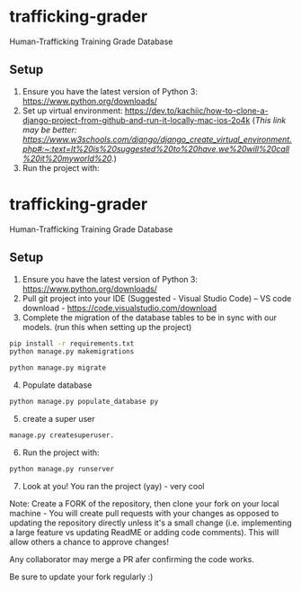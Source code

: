# trafficking-grader

Human-Trafficking Training Grade Database

## Setup

1. Ensure you have the latest version of Python 3: https://www.python.org/downloads/
2. Set up virtual environment: https://dev.to/kachiic/how-to-clone-a-django-project-from-github-and-run-it-locally-mac-ios-2o4k
    (*This link may be better: https://www.w3schools.com/django/django_create_virtual_environment.php#:~:text=It%20is%20suggested%20to%20have,we%20will%20call%20it%20myworld%20.*)
4. Run the project with:

# trafficking-grader

Human-Trafficking Training Grade Database

## Setup

1. Ensure you have the latest version of Python 3: https://www.python.org/downloads/
2. Pull git project into your IDE (Suggested - Visual Studio Code)
– VS code  download - https://code.visualstudio.com/download
3. Complete the migration of the database tables to be in sync with our models. (run this when setting up the project)
```bash
pip install -r requirements.txt
python manage.py makemigrations
```
```bash
python manage.py migrate
```
4. Populate database
```bash
python manage.py populate_database py
```
5. create a super user
```bash
manage.py createsuperuser.
```
6. Run the project with:
```bash
python manage.py runserver
```
7. Look at you! You ran the project (yay) - very cool


Note: Create a FORK of the repository, then clone your fork on your local machine - You will create pull requests with your changes as opposed to updating the repository directly unless it's a small change (i.e. implementing a large feature vs updating ReadME or adding code comments). 
This will allow others a chance to approve changes! 

Any collaborator may merge a PR afer confirming the code works.

Be sure to update your fork regularly :)
